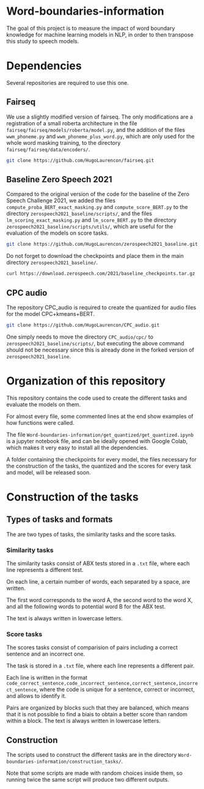 # Word-boundaries-information
The goal of this project is to measure the impact of word boundary knowledge for machine learning models in NLP, in order to then transpose this study to speech models.

# Dependencies

Several repositories are required to use this one.

## Fairseq

We use a slightly modified version of fairseq. The only modifications are a registration of a small roberta architecture in the file ```fairseq/fairseq/models/roberta/model.py```, and the addition of the files ```wwm_phoneme.py``` and ```wwm_phoneme_plus_word.py```, which are only used for the whole word masking training, to the directory ```fairseq/fairseq/data/encoders/```.

```bash
git clone https://github.com/HugoLaurencon/fairseq.git
```

## Baseline Zero Speech 2021

Compared to the original version of the code for the baseline of the Zero Speech Challenge 2021, we added the files ```compute_proba_BERT_exact_masking.py``` and ```compute_score_BERT.py``` to the directory ```zerospeech2021_baseline/scripts/```, and the files ```lm_scoring_exact_masking.py``` and ```lm_score_BERT.py``` to the directory ```zerospeech2021_baseline/scripts/utils/```, which are useful for the evaluation of the models on score tasks.

```bash
git clone https://github.com/HugoLaurencon/zerospeech2021_baseline.git
```

Do not forget to download the checkpoints and place them in the main directory ```zerospeech2021_baseline/```.

```bash
curl https://download.zerospeech.com/2021/baseline_checkpoints.tar.gz | tar xz
```

## CPC audio

The repository CPC_audio is required to create the quantized for audio files for the model CPC+kmeans+BERT.

```bash
git clone https://github.com/HugoLaurencon/CPC_audio.git
```

One simply needs to move the directory ```CPC_audio/cpc/``` to ```zerospeech2021_baseline/scripts/```, but executing the above command should not be necessary since this is already done in the forked version of ```zerospeech2021_baseline```.



# Organization of this repository

This repository contains the code used to create the different tasks and evaluate the models on them.

For almost every file, some commented lines at the end show examples of how functions were called.

The file ```Word-boundaries-information/get_quantized/get_quantized.ipynb``` is a jupyter notebook file, and can be ideally opened with Google Colab, which makes it very easy to install all the dependencies.

A folder containing the checkpoints for every model, the files necessary for the construction of the tasks, the quantized and the scores for every task and model, will be released soon.



# Construction of the tasks

## Types of tasks and formats

The are two types of tasks, the similarity tasks and the score tasks.

### Similarity tasks

The similarity tasks consist of ABX tests stored in a ```.txt``` file, where each line represents a different test.

On each line, a certain number of words, each separated by a space, are written.

The first word corresponds to the word A, the second word to the word X, and all the following words to potential word B for the ABX test.

The text is always written in lowercase letters.

### Score tasks

The scores tasks consist of comparision of pairs including a correct sentence and an incorrect one.

The task is stored in a ```.txt``` file, where each line represents a different pair.

Each line is written in the format ```code_correct_sentence,code_incorrect_sentence,correct_sentence,incorrect_sentence```, where the code is unique for a sentence, correct or incorrect, and allows to identify it.

Pairs are organized by blocks such that they are balanced, which means that it is not possible to find a biais to obtain a better score than random within a block.
The text is always written in lowercase letters.



## Construction

The scripts used to construct the different tasks are in the directory ```Word-boundaries-information/construction_tasks/```.

Note that some scripts are made with random choices inside them, so running twice the same script will produce two different outputs.
